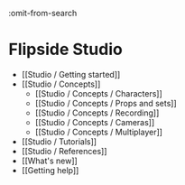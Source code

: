 :omit-from-search

# Flipside Studio

* [[Studio / Getting started]]
* [[Studio / Concepts]]
  * [[Studio / Concepts / Characters]]
  * [[Studio / Concepts / Props and sets]]
  * [[Studio / Concepts / Recording]]
  * [[Studio / Concepts / Cameras]]
  * [[Studio / Concepts / Multiplayer]]
* [[Studio / Tutorials]]
* [[Studio / References]]
* [[What's new]]
* [[Getting help]]
